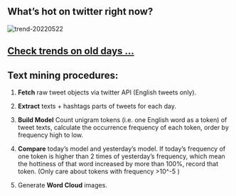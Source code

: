 ## What’s hot on twitter right now?

![trend-20220522][wordcloud]

[wordcloud]: https://raw.githubusercontent.com/xdqc/tweet-trend-everyday/master/word-cloud/trend-20220522.png?token=AF5V4P7ADR6KQBZ4CEDTNIK6AXRMU "trend-20220522"

## [Check trends on old days ...](https://github.com/xdqc/tweet-trend-everyday/tree/master/word-cloud)

## Text mining procedures:

1. **Fetch** raw tweet objects via twitter API (English tweets only).

2. **Extract** texts + hashtags parts of tweets for each day.

3. **Build Model** Count unigram tokens (i.e. one English word as a token) of tweet texts, calculate the occurrence frequency of each token, order by frequency high to low.

4. **Compare** today’s model and yesterday’s model. If today’s frequency of one token is higher than 2 times of yesterday’s frequency, which mean the hottiness of that word increased by more than 100%, record that token. (Only care about tokens with frequency >10^-5 )

5. Generate **Word Cloud** images.
